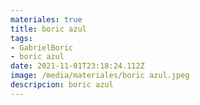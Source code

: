 ```yaml
---
materiales: true
title: boric azul
tags:
- GabrielBoric
- boric azul
date: 2021-11-01T23:18:24.112Z
image: /media/materiales/boric azul.jpeg
descripcion: boric azul
---
```

